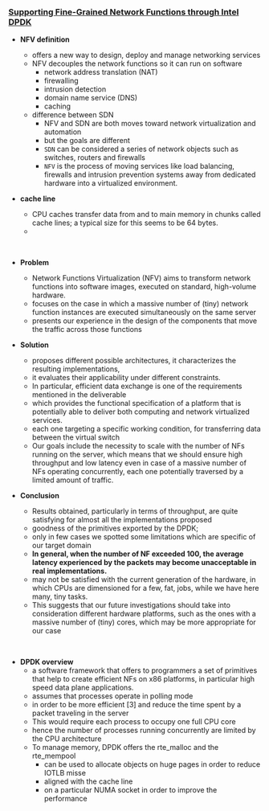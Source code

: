 ### [Supporting Fine-Grained Network Functions through Intel DPDK](http://ieeexplore.ieee.org/stamp/stamp.jsp?tp=&arnumber=6984043)



- **NFV definition**
  - offers a new way to design, deploy and manage networking services
  - NFV decouples the network functions so it can run on software
    - network address translation (NAT)
    - firewalling
    - intrusion detection
    - domain name service (DNS)
    - caching
  - difference between SDN
    - NFV and SDN are both moves toward network virtualization and automation
    - but the goals are different
    - `SDN` can be considered a series of network objects such as switches, routers and firewalls
    - `NFV` is the process of moving services like load balancing, firewalls and intrusion prevention systems away from dedicated hardware into a virtualized environment.


- **cache line**
  - CPU caches transfer data from and to main memory in chunks called cache lines; a typical size for this seems to be 64 bytes.
  -

<br>

- **Problem**
  - Network Functions Virtualization (NFV) aims to transform network functions into software images, executed on standard, high-volume hardware.
  - focuses on the case in which a massive number of (tiny) network function instances are executed simultaneously on the same server
  - presents our experience in the design of the components that move the traffic across those functions


- **Solution**
  - proposes different possible architectures, it characterizes the resulting implementations,
  - it evaluates their applicability under different constraints.
  - In particular, efficient data exchange is one of the requirements mentioned in the deliverable
  - which provides the functional specification of a platform that is potentially able to deliver both computing and network virtualized services.
  - each one targeting a specific working condition, for transferring data between the virtual switch
  - Our goals include the necessity to scale with the number of NFs running on the server, which means that we should ensure high throughput and low latency even in case of a massive number of NFs operating concurrently, each one potentially traversed by a limited amount of traffic.

- **Conclusion**
  - Results obtained, particularly in terms of throughput, are quite satisfying for almost all the implementations proposed
  - goodness of the primitives exported by the DPDK;
  - only in few cases we spotted some limitations which are specific of our target domain
  - **In general, when the number of NF exceeded 100, the average latency experienced by the packets may become unacceptable in
real implementations.**
  - may not be satisfied with the current generation of the hardware, in which CPUs are dimensioned for a few, fat, jobs, while we have here many, tiny tasks.
  - This suggests that our future investigations should take into consideration different hardware platforms, such as the ones with a massive number of (tiny) cores, which may be more appropriate for our case

<br>

- **DPDK overview**
  - a software framework that offers to programmers a set of primitives that help to create efficient NFs on x86 platforms, in particular high speed data plane applications.
  - assumes that processes operate in polling mode
  - in order to be more efficient [3] and reduce the time spent by a packet traveling in the server
  - This would require each process to occupy one full CPU core
  - hence the number of processes running concurrently are limited by the CPU architecture
  - To manage memory, DPDK offers the rte_malloc and the rte_mempool
    - can be used to allocate objects on huge pages in order to reduce IOTLB misse
    - aligned with the cache line
    - on a particular NUMA socket in order to improve the performance

